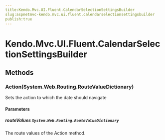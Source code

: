 ```yaml
---
title:Kendo.Mvc.UI.Fluent.CalendarSelectionSettingsBuilder
slug:aspnetmvc-kendo.mvc.ui.fluent.calendarselectionsettingsbuilder
publish:true
---
```


# Kendo.Mvc.UI.Fluent.CalendarSelectionSettingsBuilder

## Methods

### Action(System.Web.Routing.RouteValueDictionary)
Sets the action to which the date should navigate

#### Parameters

##### routeValues `System.Web.Routing.RouteValueDictionary`
The route values of the Action method.